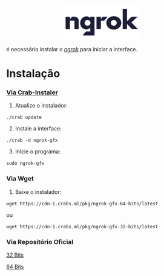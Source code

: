 <p align="center"><img src="/assets/ng-logo.png"></p>

é necessário instalar o *[ngrok](https://ngrok.com/download)* para iniciar a interface.

# Instalação

### [Via Crab-Instaler](https://os.crabs.ml/pkg/cb-installer/v1.0.0)

1. Atualize o instalador:

```
./crab update
```

2. Instale a interface: 

```
./crab -d ngrok-gfx
```

3. Inicie o programa:

```
sudo ngrok-gfx
```

### Via Wget

1. Baixe o instalador:

```
wget https://cdn-1.crabs.ml/pkg/ngrok-gfx-64-bits/latest
```

ou

```
wget https://cdn-1.crabs.ml/pkg/ngrok-gfx-32-bits/latest
```

### Via Repositório Oficial

[32 Bits](https://cdn-1.crabs.ml/pkg/ngrok-gfx-32-bits/latest)

[64 Bits](https://cdn-1.crabs.ml/pkg/ngrok-gfx-64-bits/latest)
